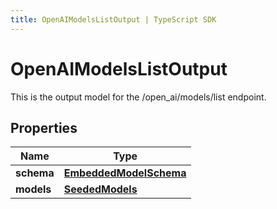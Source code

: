 ```yaml
---
title: OpenAIModelsListOutput | TypeScript SDK
---
```



# OpenAIModelsListOutput

This is the output model for the /open_ai/models/list endpoint.

## Properties

Name | Type
------------ | -------------
**schema** | [**EmbeddedModelSchema**](EmbeddedModelSchema)
**models** | [**SeededModels**](SeededModels)


